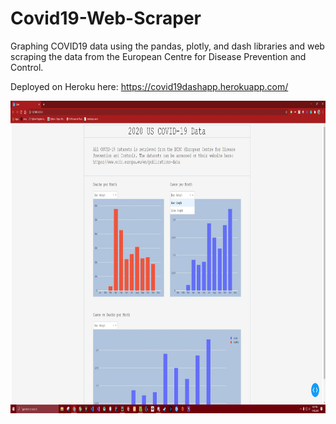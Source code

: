 # Covid19-Web-Scraper
Graphing COVID19 data using the pandas, plotly, and dash libraries and web scraping the data from the European Centre for Disease Prevention and Control.

Deployed on Heroku here: https://covid19dashapp.herokuapp.com/

<p><img src="covidgraph.JPG" width="875" height="500"></p>
